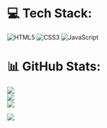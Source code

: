 # 💻 Tech Stack:

![HTML5](https://img.shields.io/badge/html5-%23E34F26.svg?style=for-the-badge&logo=html5&logoColor=white) ![CSS3](https://img.shields.io/badge/css3-%231572B6.svg?style=for-the-badge&logo=css3&logoColor=white) ![JavaScript](https://img.shields.io/badge/javascript-%23323330.svg?style=for-the-badge&logo=javascript&logoColor=%23F7DF1E)

# 📊 GitHub Stats:

![](https://github-readme-stats.vercel.app/api?username=tonymathuthu&theme=dark&hide_border=false&include_all_commits=false&count_private=false)<br/>
![](https://github-readme-streak-stats.herokuapp.com/?user=tonymathuthu&theme=dark&hide_border=false)<br/>
![](https://github-readme-stats.vercel.app/api/top-langs/?username=tonymathuthu&theme=dark&hide_border=false&include_all_commits=false&count_private=false&layout=compact)

[![](https://visitcount.itsvg.in/api?id=tonymathuthu&icon=0&color=0)](https://visitcount.itsvg.in)



<!-- Proudly created with GPRM ( https://gprm.itsvg.in ) -->
